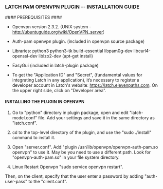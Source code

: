 ### LATCH PAM OPENVPN PLUGIN -- INSTALLATION GUIDE ###


#### PREREQUISITES ####

 * Openvpn version 2.3.2. (UNIX system - http://ubuntuguide.org/wiki/OpenVPN_server)

 * Auth-pam openvpn plugin. (included in openvpn source package)

 * Libraries: python3 python3-tk build-essential libpam0g-dev libcurl4-openssl-dev liblzo2-dev (apt-get install)

 * EasyGui (included in latch-plugin package)

* To get the "Application ID" and "Secret", (fundamental values for integrating Latch in any application), it’s necessary to register a developer account in Latch's website: https://latch.elevenpaths.com. On the upper right side, click on "Developer area".


#### INSTALLING THE PLUGIN IN OPENVPN ####

1. Go to "python" directory in plugin package, open and edit "latch-model.conf" file. Add your settings and save it in the same directory as "latch.conf".

2. cd to the top-level directory of the plugin, and use the "sudo ./install" command to install it.

3. Open "server.conf". Add "plugin /usr/lib/openvpn/openvpn-auth-pam.so openvpn" to use it. May be you need to use a different path. Look for "openvpn-auth-pam.so" in your file system directory.

4. Linux Restart Openvpn "sudo service openvpn restart".

Then, on the client, specify that the user enter a password by adding "auth-user-pass" to the "client.conf".
